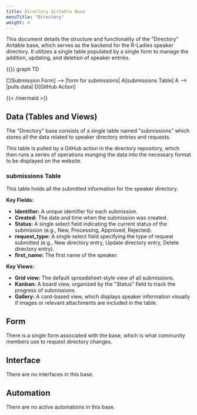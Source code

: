 ```yaml
---
title: Directory Airtable Base
menuTitle: "Directory"
weight: 4
---
```


This document details the structure and functionality of the "Directory" Airtable base, which serves as the backend for the R-Ladies speaker directory. It utilizes a single table populated by a single form to manage the addition, updating, and deletion of speaker entries.

{{<mermaid  align="left">}}
graph TD

C[Submission Form] --> |form for submissions| A[submissions Table]
A --> |pulls data| D[GitHub Action]

{{< /mermaid >}}

## Data (Tables and Views)

The "Directory" base consists of a single table named "submissions" which stores all the data related to speaker directory entries and requests.

This table is pulled by a GitHub action in the directory repository, which then runs a series of operations munging the data into the necessary format to be displayed on the website.

### submissions Table

This table holds all the submitted information for the speaker directory.

**Key Fields:**

- **Identifier:** A unique identifier for each submission.
- **Created:** The date and time when the submission was created.
- **Status:** A single select field indicating the current status of the submission (e.g., New, Processing, Approved, Rejected).
- **request_type:** A single select field specifying the type of request submitted (e.g., New directory entry, Update directory entry, Delete directory entry).
- **first_name:** The first name of the speaker.

**Key Views:**

- **Grid view:** The default spreadsheet-style view of all submissions.
- **Kanban:** A board view, organized by the "Status" field to track the progress of submissions.
- **Gallery:** A card-based view, which displays speaker information visually if images or relevant attachments are included in the table.

## Form

There is a single form associated with the base, which is what community members use to request directory changes.

## Interface

There are no interfaces in this base.

## Automation

There are no active automations in this base.
